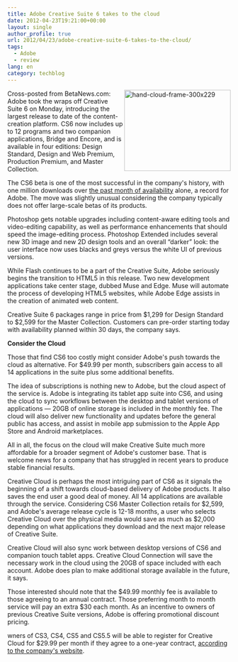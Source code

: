 ```yaml
---
title: Adobe Creative Suite 6 takes to the cloud
date: 2012-04-23T19:21:00+00:00
layout: single
author_profile: true
url: 2012/04/23/adobe-creative-suite-6-takes-to-the-cloud/
tags:
  - Adobe
  - review
lang: en
category: techblog
---
```

[<img title="hand-cloud-frame-300x229" border="0" alt="hand-cloud-frame-300x229" align="right" src="http://lh3.ggpht.com/-iNPy6kWuucY/T5WksfZo0HI/AAAAAAAAFnw/p7mviOUoawE/hand-cloud-frame-300x229_thumb%25255B1%25255D.jpg?imgmax=800" width="240" height="183" />](http://lh4.ggpht.com/-lsw8U_nxjUY/T5WkqBqKddI/AAAAAAAAFno/hiVl5JK3-eE/s1600-h/hand-cloud-frame-300x229%25255B3%25255D.jpg)Cross-posted from BetaNews.com: Adobe took the wraps off Creative Suite 6 on Monday, introducing the largest release to date of the content-creation platform. CS6 now includes up to 12 programs and two companion applications, Bridge and Encore, and is available in four editions: Design Standard, Design and Web Premium, Production Premium, and Master Collection.

The CS6 beta is one of the most successful in the company's history, with one million downloads over [the past month of availability](http://betanews.com/2012/03/22/adobe-releases-photoshop-cs6-beta-get-it-now/) alone, a record for Adobe. The move was slightly unusual considering the company typically does not offer large-scale betas of its products. 

Photoshop gets notable upgrades including content-aware editing tools and video-editing capability, as well as performance enhancements that should speed the image-editing process. Photoshop Extended includes several new 3D image and new 2D design tools and an overall &#8220;darker&#8221; look: the user interface now uses blacks and greys versus the white UI of previous versions. 

While Flash continues to be a part of the Creative Suite, Adobe seriously begins the transition to HTML5 in this release. Two new development applications take center stage, dubbed Muse and Edge. Muse will automate the process of developing HTML5 websites, while Adobe Edge assists in the creation of animated web content. 

Creative Suite 6 packages range in price from $1,299 for Design Standard to $2,599 for the Master Collection. Customers can pre-order starting today with availability planned within 30 days, the company says. 

**Consider the Cloud** 

Those that find CS6 too costly might consider Adobe's push towards the cloud as alternative. For $49.99 per month, subscribers gain access to all 14 applications in the suite plus some additional benefits. 

The idea of subscriptions is nothing new to Adobe, but the cloud aspect of the service is. Adobe is integrating its tablet app suite into CS6, and using the cloud to sync workflows between the desktop and tablet versions of applications &#8212; 20GB of online storage is included in the monthly fee. The cloud will also deliver new functionality and updates before the general public has access, and assist in mobile app submission to the Apple App Store and Android marketplaces. 

All in all, the focus on the cloud will make Creative Suite much more affordable for a broader segment of Adobe's customer base. That is welcome news for a company that has struggled in recent years to produce stable financial results. 

Creative Cloud is perhaps the most intriguing part of CS6 as it signals the beginning of a shift towards cloud-based delivery of Adobe products. It also saves the end user a good deal of money. All 14 applications are available through the service. Considering CS6 Master Collection retails for $2,599, and Adobe's average release cycle is 12-18 months, a user who selects Creative Cloud over the physical media would save as much as $2,000 depending on what applications they download and the next major release of Creative Suite. 

Creative Cloud will also sync work between desktop versions of CS6 and companion touch tablet apps. Creative Cloud Connection will save the necessary work in the cloud using the 20GB of space included with each account. Adobe does plan to make additional storage available in the future, it says. 

Those interested should note that the $49.99 monthly fee is available to those agreeing to an annual contract. Those preferring month to month service will pay an extra $30 each month. As an incentive to owners of previous Creative Suite versions, Adobe is offering promotional discount pricing. 

wners of CS3, CS4, CS5 and CS5.5 will be able to register for Creative Cloud for $29.99 per month if they agree to a one-year contract, [according to the company's website](https://creativecloud-specialoffer.adobe.com/special-offer/?loc=en_US).